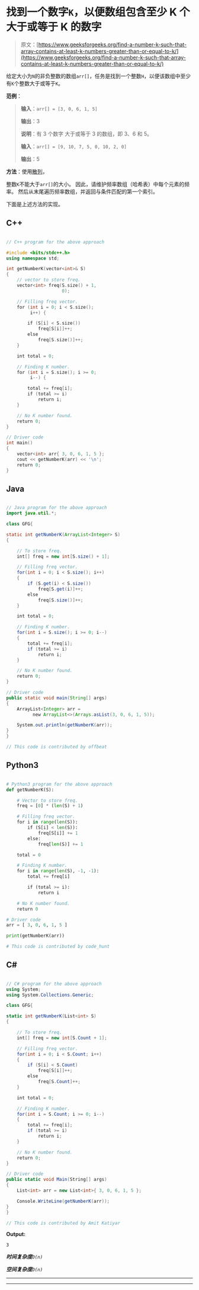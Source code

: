 # 找到一个数字`K`，以便数组包含至少 K 个大于或等于 K 的数字

> 原文：[https://www.geeksforgeeks.org/find-a-number-k-such-that-array-contains-at-least-k-numbers-greater-than-or-equal-to-k/](https://www.geeksforgeeks.org/find-a-number-k-such-that-array-contains-at-least-k-numbers-greater-than-or-equal-to-k/)

给定大小为`N`的非负整数的数组`arr[]`，任务是找到一个整数`H`，以便该数组中至少有`K`个整数大于或等于`K`。

**范例**：

> **输入**：`arr[] = [3, 0, 6, 1, 5]`
>
> **输出**：3
>
> **说明**：有 3 个数字 大于或等于 3 的数组，即 3、6 和 5。
> 
> **输入**：`arr[] = [9, 10, 7, 5, 0, 10, 2, 0]`
>
> **输出**：5

**方法**：使用[散列](https://www.geeksforgeeks.org/counting-frequencies-of-array-elements/)，

整数`K`不能大于`arr[]`的大小。 因此，请维护频率数组（哈希表）中每个元素的频率。 然后从末尾遍历频率数组，并返回与条件匹配的第一个索引。

下面是上述方法的实现。

## C++

```cpp

// C++ program for the above approach 

#include <bits/stdc++.h> 
using namespace std; 

int getNumberK(vector<int>& S) 
{ 
    // vector to store freq. 
    vector<int> freq(S.size() + 1, 
                     0); 

    // Filling freq vector. 
    for (int i = 0; i < S.size(); 
         i++) { 

        if (S[i] < S.size()) 
            freq[S[i]]++; 
        else
            freq[S.size()]++; 
    } 

    int total = 0; 

    // Finding K number. 
    for (int i = S.size(); i >= 0; 
         i--) { 

        total += freq[i]; 
        if (total >= i) 
            return i; 
    } 

    // No K number found. 
    return 0; 
} 

// Driver code 
int main() 
{ 
    vector<int> arr{ 3, 0, 6, 1, 5 }; 
    cout << getNumberK(arr) << '\n'; 
    return 0; 
} 

```

## Java

```java

// Java program for the above approach 
import java.util.*; 

class GFG{ 

static int getNumberK(ArrayList<Integer> S) 
{ 

    // To store freq. 
    int[] freq = new int[S.size() + 1]; 

    // Filling freq vector. 
    for(int i = 0; i < S.size(); i++) 
    { 
        if (S.get(i) < S.size()) 
            freq[S.get(i)]++; 
        else
            freq[S.size()]++; 
    } 

    int total = 0; 

    // Finding K number. 
    for(int i = S.size(); i >= 0; i--) 
    { 
        total += freq[i]; 
        if (total >= i) 
            return i; 
    } 

    // No K number found. 
    return 0; 
} 

// Driver code 
public static void main(String[] args) 
{ 
    ArrayList<Integer> arr =  
          new ArrayList<>(Arrays.asList(3, 0, 6, 1, 5)); 

    System.out.println(getNumberK(arr)); 
} 
} 

// This code is contributed by offbeat 

```

## Python3

```py

# Python3 program for the above approach 
def getNumberK(S):  

    # Vector to store freq.  
    freq = [0] * (len(S) + 1) 

    # Filling freq vector.  
    for i in range(len(S)):  
        if (S[i] < len(S)):  
            freq[S[i]] += 1
        else: 
            freq[len(S)] += 1

    total = 0

    # Finding K number.  
    for i in range(len(S), -1, -1):  
        total += freq[i]  

        if (total >= i): 
            return i  

    # No K number found.  
    return 0

# Driver code  
arr = [ 3, 0, 6, 1, 5 ]  

print(getNumberK(arr)) 

# This code is contributed by code_hunt 

```

## C#

```cs

// C# program for the above approach 
using System; 
using System.Collections.Generic; 

class GFG{ 

static int getNumberK(List<int> S) 
{ 

    // To store freq. 
    int[] freq = new int[S.Count + 1]; 

    // Filling freq vector. 
    for(int i = 0; i < S.Count; i++) 
    { 
        if (S[i] < S.Count) 
            freq[S[i]]++; 
        else
            freq[S.Count]++; 
    } 

    int total = 0; 

    // Finding K number. 
    for(int i = S.Count; i >= 0; i--) 
    { 
        total += freq[i]; 
        if (total >= i) 
            return i; 
    } 

    // No K number found. 
    return 0; 
} 

// Driver code 
public static void Main(String[] args) 
{ 
    List<int> arr = new List<int>{ 3, 0, 6, 1, 5 }; 

    Console.WriteLine(getNumberK(arr)); 
} 
} 

// This code is contributed by Amit Katiyar 

```

**Output:** 

```
3

```

***时间复杂度**`O(n)`*

***空间复杂度**`O(n)`*



* * *

* * *



